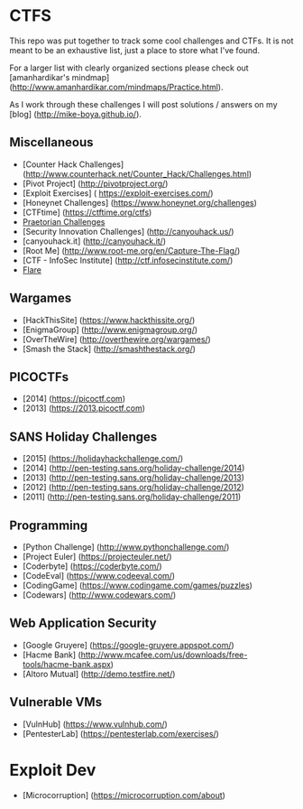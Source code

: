 # CTFS

This repo was put together to track some cool challenges and CTFs. It is not meant to be an exhaustive list, just a place to store what I've found.

For a larger list with clearly organized sections please check out [amanhardikar's mindmap] (http://www.amanhardikar.com/mindmaps/Practice.html).

As I work through these challenges I will post solutions / answers on my [blog] (http://mike-boya.github.io/).

## Miscellaneous
* [Counter Hack Challenges] (http://www.counterhack.net/Counter_Hack/Challenges.html)
* [Pivot Project] (http://pivotproject.org/)
* [Exploit Exercises] ( https://exploit-exercises.com/)
* [Honeynet Challenges] (https://www.honeynet.org/challenges)
* [CTFtime] (https://ctftime.org/ctfs)
* [Praetorian Challenges](https://www.praetorian.com/challenges/)
* [Security Innovation Challenges] (http://canyouhack.us/)
* [canyouhack.it] (http://canyouhack.it/)
* [Root Me] (http://www.root-me.org/en/Capture-The-Flag/)
* [CTF - InfoSec Institute] (http://ctf.infosecinstitute.com/)
* [Flare](http://www.flare-on.com/)

## Wargames
* [HackThisSite] (https://www.hackthissite.org/)
* [EnigmaGroup] (http://www.enigmagroup.org/)
* [OverTheWire] (http://overthewire.org/wargames/)
* [Smash the Stack] (http://smashthestack.org/)

## PICOCTFs
* [2014] (https://picoctf.com)
* [2013] (https://2013.picoctf.com)

## SANS Holiday Challenges
* [2015] (https://holidayhackchallenge.com/)
* [2014] (http://pen-testing.sans.org/holiday-challenge/2014)
* [2013] (http://pen-testing.sans.org/holiday-challenge/2013)
* [2012] (http://pen-testing.sans.org/holiday-challenge/2012)
* [2011] (http://pen-testing.sans.org/holiday-challenge/2011)

## Programming
* [Python Challenge] (http://www.pythonchallenge.com/)
* [Project Euler] (https://projecteuler.net/)
* [Coderbyte] (https://coderbyte.com/)
* [CodeEval] (https://www.codeeval.com/)
* [CodingGame] (https://www.codingame.com/games/puzzles)
* [Codewars] (http://www.codewars.com/)

## Web Application Security
* [Google Gruyere] (https://google-gruyere.appspot.com/)
* [Hacme Bank] (http://www.mcafee.com/us/downloads/free-tools/hacme-bank.aspx)
* [Altoro Mutual] (http://demo.testfire.net/)

## Vulnerable VMs
* [VulnHub] (https://www.vulnhub.com/)
* [PentesterLab] (https://pentesterlab.com/exercises/)

# Exploit Dev
* [Microcorruption] (https://microcorruption.com/about)
